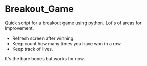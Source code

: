 # Breakout_Game
Quick script for a breakout game using python.
Lot's of areas for improvement. 
- Refresh screen after winning.
- Keep count how many times you have won in a row.
- Keep track of lives.

It's the bare bones but works for now.
